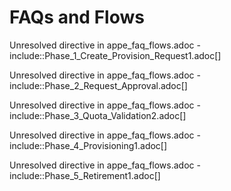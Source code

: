 # FAQs and Flows

Unresolved directive in appe\_faq\_flows.adoc -
include::Phase\_1\_Create\_Provision\_Request1.adoc\[\]

Unresolved directive in appe\_faq\_flows.adoc -
include::Phase\_2\_Request\_Approval.adoc\[\]

Unresolved directive in appe\_faq\_flows.adoc -
include::Phase\_3\_Quota\_Validation2.adoc\[\]

Unresolved directive in appe\_faq\_flows.adoc -
include::Phase\_4\_Provisioning1.adoc\[\]

Unresolved directive in appe\_faq\_flows.adoc -
include::Phase\_5\_Retirement1.adoc\[\]
